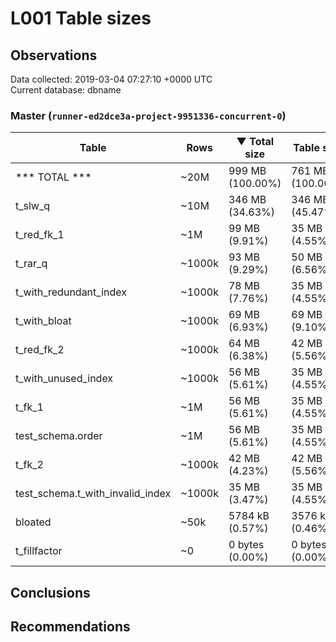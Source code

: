 # L001 Table sizes #

## Observations ##
Data collected: 2019-03-04 07:27:10 +0000 UTC  
Current database: dbname  


### Master (`runner-ed2dce3a-project-9951336-concurrent-0`) ###
Table | Rows | &#9660;&nbsp;Total size | Table size | Index(es) Size | TOAST Size
------|------|------------|------------|----------------|------------
*** TOTAL *** | ~20M | 999 MB (100.00%) | 761 MB (100.00%) | 238 MB (100.00%) | 56 kB (100.00%)
t_slw_q | ~10M | 346 MB (34.63%) | 346 MB (45.47%) | 0 bytes (0.00%) | <no value>
t_red_fk_1 | ~1M | 99 MB (9.91%) | 35 MB (4.55%) | 64 MB (27.03%) | <no value>
t_rar_q | ~1000k | 93 MB (9.29%) | 50 MB (6.56%) | 43 MB (18.01%) | <no value>
t_with_redundant_index | ~1000k | 78 MB (7.76%) | 35 MB (4.55%) | 43 MB (18.02%) | <no value>
t_with_bloat | ~1000k | 69 MB (6.93%) | 69 MB (9.10%) | 0 bytes (0.00%) | <no value>
t_red_fk_2 | ~1000k | 64 MB (6.38%) | 42 MB (5.56%) | 21 MB (9.01%) | <no value>
t_with_unused_index | ~1000k | 56 MB (5.61%) | 35 MB (4.55%) | 21 MB (9.01%) | <no value>
t_fk_1 | ~1M | 56 MB (5.61%) | 35 MB (4.55%) | 21 MB (9.01%) | <no value>
test_schema.order | ~1M | 56 MB (5.61%) | 35 MB (4.55%) | 21 MB (9.01%) | <no value>
t_fk_2 | ~1000k | 42 MB (4.23%) | 42 MB (5.56%) | 0 bytes (0.00%) | <no value>
test_schema.t_with_invalid_index | ~1000k | 35 MB (3.47%) | 35 MB (4.55%) | 0 bytes (0.00%) | <no value>
bloated | ~50k | 5784 kB (0.57%) | 3576 kB (0.46%) | 2208 kB (0.91%) | <no value>
t_fillfactor | ~0 | 0 bytes (0.00%) | 0 bytes (0.00%) | 0 bytes (0.00%) | <no value>


## Conclusions ##


## Recommendations ##


